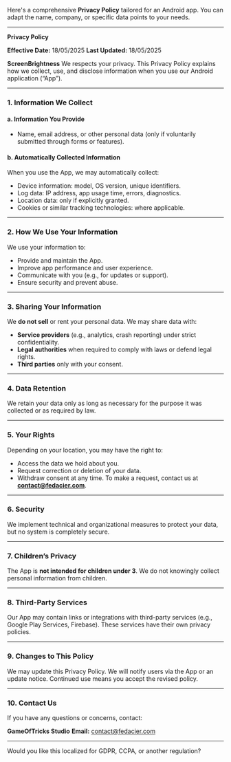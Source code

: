 Here's a comprehensive **Privacy Policy** tailored for an Android app. You can adapt the name, company, or specific data points to your needs.

---

**Privacy Policy**

**Effective Date:** 18/05/2025
**Last Updated:** 18/05/2025

**ScreenBrightness** We respects your privacy. This Privacy Policy explains how we collect, use, and disclose information when you use our Android application (“App”).

---

### 1. **Information We Collect**

#### a. **Information You Provide**

* Name, email address, or other personal data (only if voluntarily submitted through forms or features).

#### b. **Automatically Collected Information**

When you use the App, we may automatically collect:

* Device information: model, OS version, unique identifiers.
* Log data: IP address, app usage time, errors, diagnostics.
* Location data: only if explicitly granted.
* Cookies or similar tracking technologies: where applicable.

---

### 2. **How We Use Your Information**

We use your information to:

* Provide and maintain the App.
* Improve app performance and user experience.
* Communicate with you (e.g., for updates or support).
* Ensure security and prevent abuse.

---

### 3. **Sharing Your Information**

We **do not sell** or rent your personal data. We may share data with:

* **Service providers** (e.g., analytics, crash reporting) under strict confidentiality.
* **Legal authorities** when required to comply with laws or defend legal rights.
* **Third parties** only with your consent.

---

### 4. **Data Retention**

We retain your data only as long as necessary for the purpose it was collected or as required by law.

---

### 5. **Your Rights**

Depending on your location, you may have the right to:

* Access the data we hold about you.
* Request correction or deletion of your data.
* Withdraw consent at any time.
  To make a request, contact us at **contact@fedacier.com**.

---

### 6. **Security**

We implement technical and organizational measures to protect your data, but no system is completely secure.

---

### 7. **Children’s Privacy**

The App is **not intended for children under 3**. We do not knowingly collect personal information from children.

---

### 8. **Third-Party Services**

Our App may contain links or integrations with third-party services (e.g., Google Play Services, Firebase). These services have their own privacy policies.

---

### 9. **Changes to This Policy**

We may update this Privacy Policy. We will notify users via the App or an update notice. Continued use means you accept the revised policy.

---

### 10. **Contact Us**

If you have any questions or concerns, contact:

**GameOfTricks Studio**
**Email:** contact@fedacier.com

---

Would you like this localized for GDPR, CCPA, or another regulation?
